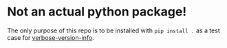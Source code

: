 # Not an actual python package!

The only purpose of this repo is to be installed with `pip install .` 
as a test case for [verbose-version-info](https://github.com/s-weigand/verbose-version-info).
